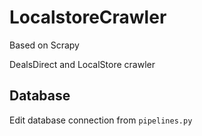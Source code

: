 # LocalstoreCrawler

Based on Scrapy 

DealsDirect and LocalStore crawler

## Database

Edit database connection from `pipelines.py`
